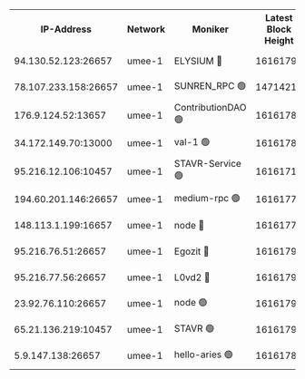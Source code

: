 


<table><tr><th>IP-Address</th><th>Network</th><th>Moniker</th><th>Latest Block Height</th><th>Earliest Block Height</th><th>Catching Up</th><th>Tx Index</th><th>Voting Power</th><th>Scan Time</th></tr><tr><td>94.130.52.123:26657</td><td>umee-1</td><td>ELYSIUM 🔴</td><td>16161791</td><td>3216011</td><td>False</td><td>off</td><td>27375659</td><td>2025-02-12T17:11:56.676334751UTC</td></tr><tr><td>78.107.233.158:26657</td><td>umee-1</td><td>SUNREN_RPC 🟢</td><td>14714211</td><td>13338194</td><td>False</td><td>on</td><td>0</td><td>2025-02-12T17:11:30.705480609UTC</td></tr><tr><td>176.9.124.52:13657</td><td>umee-1</td><td>ContributionDAO 🟢</td><td>16161786</td><td>13924595</td><td>False</td><td>on</td><td>0</td><td>2025-02-12T17:11:24.104368908UTC</td></tr><tr><td>34.172.149.70:13000</td><td>umee-1</td><td>val-1 🟢</td><td>16161784</td><td>14743001</td><td>False</td><td>off</td><td>0</td><td>2025-02-12T17:11:17.684277683UTC</td></tr><tr><td>95.216.12.106:10457</td><td>umee-1</td><td>STAVR-Service 🟢</td><td>16161715</td><td>15224001</td><td>False</td><td>on</td><td>0</td><td>2025-02-12T17:11:49.984252738UTC</td></tr><tr><td>194.60.201.146:26657</td><td>umee-1</td><td>medium-rpc 🟢</td><td>16161779</td><td>15489235</td><td>False</td><td>on</td><td>0</td><td>2025-02-12T17:10:48.243815348UTC</td></tr><tr><td>148.113.1.199:16657</td><td>umee-1</td><td>node 🔴</td><td>16161779</td><td>15872248</td><td>False</td><td>off</td><td>1666214</td><td>2025-02-12T17:10:47.828167002UTC</td></tr><tr><td>95.216.76.51:26657</td><td>umee-1</td><td>Egozit 🔴</td><td>16161791</td><td>16061791</td><td>False</td><td>off</td><td>38664179</td><td>2025-02-12T17:11:56.439507110UTC</td></tr><tr><td>95.216.77.56:26657</td><td>umee-1</td><td>L0vd2 🔴</td><td>16161793</td><td>16061793</td><td>False</td><td>off</td><td>38559512</td><td>2025-02-12T17:12:09.277544101UTC</td></tr><tr><td>23.92.76.110:26657</td><td>umee-1</td><td>node 🟢</td><td>16161797</td><td>16142001</td><td>False</td><td>on</td><td>0</td><td>2025-02-12T17:12:30.792762882UTC</td></tr><tr><td>65.21.136.219:10457</td><td>umee-1</td><td>STAVR 🟢</td><td>16161794</td><td>16158001</td><td>False</td><td>on</td><td>0</td><td>2025-02-12T17:12:11.650767800UTC</td></tr><tr><td>5.9.147.138:26657</td><td>umee-1</td><td>hello-aries 🟢</td><td>16161784</td><td>16160461</td><td>False</td><td>off</td><td>0</td><td>2025-02-12T17:11:12.914594885UTC</td></tr></table>